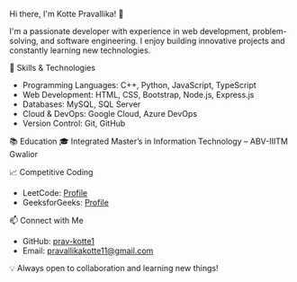  Hi there, I'm Kotte Pravallika! 👋

I'm a passionate developer with experience in web development, problem-solving, and software engineering. I enjoy building innovative projects and constantly learning new technologies.

 🔧 Skills & Technologies
- Programming Languages: C++, Python, JavaScript, TypeScript
- Web Development: HTML, CSS, Bootstrap, Node.js, Express.js
- Databases: MySQL, SQL Server
- Cloud & DevOps: Google Cloud, Azure DevOps
- Version Control: Git, GitHub

 📚 Education
🎓 Integrated Master’s in Information Technology – ABV-IIITM Gwalior

 📈 Competitive Coding
- LeetCode: [Profile](https://leetcode.com/u/pravallika67/)
- GeeksforGeeks: [Profile](https://www.geeksforgeeks.org/user/pravallikakotte/)

 📫 Connect with Me
- GitHub: [prav-kotte1](https://github.com/prav-kotte1)
- Email: pravallikakotte11@gmail.com

💡 Always open to collaboration and learning new things!

